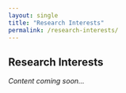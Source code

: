 ```yaml
---
layout: single
title: "Research Interests"
permalink: /research-interests/
---
```


## Research Interests

*Content coming soon...*
